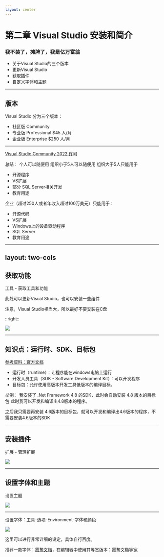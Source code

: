 ```yaml
---
layout: center
---
```


# 第二章 Visual Studio 安装和简介

### 我不装了，摊牌了，我是亿万富翁

- 关于Visual Studio的三个版本
- 更新Visual Studio
- 获取插件
- 自定义字体和主题

---


## 版本
Visual Studio 分为三个版本：
- 社区版 Community
- 专业版 Professional $45 人/月
- 企业版 Enterprise $250 人/月

---

[Visual Studio Community 2022 许可](https://visualstudio.microsoft.com/zh-hans/license-terms/vs2022-ga-community/)

总结：
个人可以随便用
组织小于5人可以随便用
组织大于5人只能用于
- 开源程序
- VS扩展
- 部分 SQL Server相关开发
- 教育用途

企业（超过250人或者年收入超过100万美元）只能用于：
- 开源代码
- VS扩展
- Windows上的设备驱动程序
- SQL Server
- 教育用途

---
layout: two-cols
---

## 获取功能
工具 - 获取工具和功能

此处可以更新Visual Studio，也可以安装一些组件

注意，Visual Studio相当大，所以最好不要安装在C盘

::right::

<img src="https://doc-1314952491.cos.ap-shanghai.myqcloud.com/obsidian/Pasted%20image%2020230914161018.png" class="m-auto" />

---

## 知识点：运行时、SDK、目标包
[参考资料：官方文档](https://learn.microsoft.com/zh-cn/dotnet/framework/install/guide-for-developers#to-install-the-net-framework-developer-pack-or-targeting-pack)
- 运行时（runtime）：让程序能在windows电脑上运行
- 开发人员工具（SDK - Software Development Kit）：可以开发程序
- 目标包：允许使用高版本开发工具低版本的编译目标。

举例：
我安装了 .Net Framework 4.8 的SDK，此时会自动安装 4.8 版本的目标包
此时我可以开发和编译出4.8版本的程序。

之后我只需要再安装 4.6版本的目标包，就可以开发和编译出4.6版本的程序，不需要安装4.6版本的SDK

---

## 安装插件

扩展 - 管理扩展

![](https://doc-1314952491.cos.ap-shanghai.myqcloud.com/obsidian/Pasted%20image%2020230914163253.png)

---

## 设置字体和主题

设置主题

<img src="https://doc-1314952491.cos.ap-shanghai.myqcloud.com/obsidian/Pasted%20image%2020230914235412.png" class="m-auto h-90" />

---

设置字体：工具-选项-Environment-字体和颜色

<img src="https://doc-1314952491.cos.ap-shanghai.myqcloud.com/obsidian/Pasted%20image%2020230914235520.png" class="m-auto h-90" />


这里可以进行非常详细的设定，具体自行百度。

推荐一款字体：[霞鹜文楷](https://github.com/lxgw/LxgwWenKai)，在编辑器中使用其等宽版本：霞鹜文楷等宽